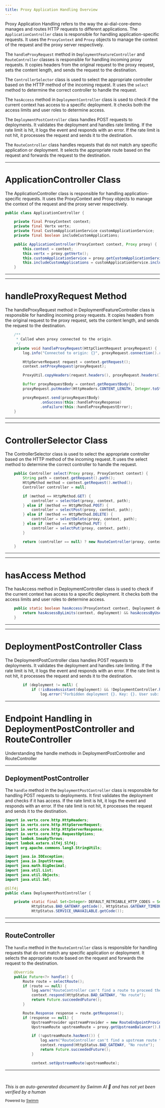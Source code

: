 ```yaml
---
title: Proxy Application Handling Overview
---
```

Proxy Application Handling refers to the way the ai-dial-core-demo manages and routes HTTP requests to different applications. The `ApplicationController` class is responsible for handling application-specific requests. It uses the `ProxyContext` and `Proxy` objects to manage the context of the request and the proxy server respectively.

The `handleProxyRequest` method in `DeploymentFeatureController` and `RouteController` classes is responsible for handling incoming proxy requests. It copies headers from the original request to the proxy request, sets the content length, and sends the request to the destination.

The `ControllerSelector` class is used to select the appropriate controller based on the HTTP method of the incoming request. It uses the `select` method to determine the correct controller to handle the request.

The `hasAccess` method in `DeploymentController` class is used to check if the current context has access to a specific deployment. It checks both the access limits and user roles to determine access.

The `DeploymentPostController` class handles POST requests to deployments. It validates the deployment and handles rate limiting. If the rate limit is hit, it logs the event and responds with an error. If the rate limit is not hit, it processes the request and sends it to the destination.

The `RouteController` class handles requests that do not match any specific application or deployment. It selects the appropriate route based on the request and forwards the request to the destination.

<SwmSnippet path="/src/main/java/com/epam/aidial/core/controller/ApplicationController.java" line="21">

---

# ApplicationController Class

The ApplicationController class is responsible for handling application-specific requests. It uses the ProxyContext and Proxy objects to manage the context of the request and the proxy server respectively.

```java
public class ApplicationController {

    private final ProxyContext context;
    private final Vertx vertx;
    private final CustomApplicationService customApplicationService;
    private final boolean includeCustomApplications;

    public ApplicationController(ProxyContext context, Proxy proxy) {
        this.context = context;
        this.vertx = proxy.getVertx();
        this.customApplicationService = proxy.getCustomApplicationService();
        this.includeCustomApplications = customApplicationService.includeCustomApplications();
    }
```

---

</SwmSnippet>

<SwmSnippet path="/src/main/java/com/epam/aidial/core/controller/DeploymentFeatureController.java" line="105">

---

# handleProxyRequest Method

The handleProxyRequest method in DeploymentFeatureController class is responsible for handling incoming proxy requests. It copies headers from the original request to the proxy request, sets the content length, and sends the request to the destination.

```java
    /**
     * Called when proxy connected to the origin.
     */
    private void handleProxyRequest(HttpClientRequest proxyRequest) {
        log.info("Connected to origin: {}", proxyRequest.connection().remoteAddress());

        HttpServerRequest request = context.getRequest();
        context.setProxyRequest(proxyRequest);

        ProxyUtil.copyHeaders(request.headers(), proxyRequest.headers());

        Buffer proxyRequestBody = context.getRequestBody();
        proxyRequest.putHeader(HttpHeaders.CONTENT_LENGTH, Integer.toString(proxyRequestBody.length()));

        proxyRequest.send(proxyRequestBody)
                .onSuccess(this::handleProxyResponse)
                .onFailure(this::handleProxyRequestError);
    }
```

---

</SwmSnippet>

<SwmSnippet path="/src/main/java/com/epam/aidial/core/controller/ControllerSelector.java" line="63">

---

# ControllerSelector Class

The ControllerSelector class is used to select the appropriate controller based on the HTTP method of the incoming request. It uses the select method to determine the correct controller to handle the request.

```java
    public Controller select(Proxy proxy, ProxyContext context) {
        String path = context.getRequest().path();
        HttpMethod method = context.getRequest().method();
        Controller controller = null;

        if (method == HttpMethod.GET) {
            controller = selectGet(proxy, context, path);
        } else if (method == HttpMethod.POST) {
            controller = selectPost(proxy, context, path);
        } else if (method == HttpMethod.DELETE) {
            controller = selectDelete(proxy, context, path);
        } else if (method == HttpMethod.PUT) {
            controller = selectPut(proxy, context, path);
        }

        return (controller == null) ? new RouteController(proxy, context) : controller;
    }
```

---

</SwmSnippet>

<SwmSnippet path="/src/main/java/com/epam/aidial/core/controller/DeploymentController.java" line="62">

---

# hasAccess Method

The hasAccess method in DeploymentController class is used to check if the current context has access to a specific deployment. It checks both the access limits and user roles to determine access.

```java
    public static boolean hasAccess(ProxyContext context, Deployment deployment) {
        return hasAssessByLimits(context, deployment) && hasAccessByUserRoles(context, deployment);
    }
```

---

</SwmSnippet>

<SwmSnippet path="/src/main/java/com/epam/aidial/core/controller/DeploymentPostController.java" line="91">

---

# DeploymentPostController Class

The DeploymentPostController class handles POST requests to deployments. It validates the deployment and handles rate limiting. If the rate limit is hit, it logs the event and responds with an error. If the rate limit is not hit, it processes the request and sends it to the destination.

```java
        if (deployment != null) {
            if (!isBaseAssistant(deployment) && !DeploymentController.hasAccess(context, deployment)) {
                log.error("Forbidden deployment {}. Key: {}. User sub: {}", deploymentId, context.getProject(), context.getUserSub());
```

---

</SwmSnippet>

# Endpoint Handling in DeploymentPostController and RouteController

Understanding the handle methods in DeploymentPostController and RouteController

<SwmSnippet path="/src/main/java/com/epam/aidial/core/controller/DeploymentPostController.java" line="39">

---

## DeploymentPostController

The `handle` method in the `DeploymentPostController` class is responsible for handling POST requests to deployments. It first validates the deployment and checks if it has access. If the rate limit is hit, it logs the event and responds with an error. If the rate limit is not hit, it processes the request and sends it to the destination.

```java
import io.vertx.core.http.HttpHeaders;
import io.vertx.core.http.HttpServerRequest;
import io.vertx.core.http.HttpServerResponse;
import io.vertx.core.http.RequestOptions;
import lombok.SneakyThrows;
import lombok.extern.slf4j.Slf4j;
import org.apache.commons.lang3.StringUtils;

import java.io.IOException;
import java.io.InputStream;
import java.math.BigDecimal;
import java.util.List;
import java.util.Objects;
import java.util.Set;

@Slf4j
public class DeploymentPostController {

    private static final Set<Integer> DEFAULT_RETRIABLE_HTTP_CODES = Set.of(HttpStatus.TOO_MANY_REQUESTS.getCode(),
            HttpStatus.BAD_GATEWAY.getCode(), HttpStatus.GATEWAY_TIMEOUT.getCode(),
            HttpStatus.SERVICE_UNAVAILABLE.getCode());
```

---

</SwmSnippet>

<SwmSnippet path="/src/main/java/com/epam/aidial/core/controller/RouteController.java" line="39">

---

## RouteController

The `handle` method in the `RouteController` class is responsible for handling requests that do not match any specific application or deployment. It selects the appropriate route based on the request and forwards the request to the destination.

```java
    @Override
    public Future<?> handle() {
        Route route = selectRoute();
        if (route == null) {
            log.warn("RouteController can't find a route to proceed the request: {}", getRequestUri());
            context.respond(HttpStatus.BAD_GATEWAY, "No route");
            return Future.succeededFuture();
        }

        Route.Response response = route.getResponse();
        if (response == null) {
            UpstreamProvider upstreamProvider = new RouteEndpointProvider(route);
            UpstreamRoute upstreamRoute = proxy.getUpstreamBalancer().balance(upstreamProvider);

            if (!upstreamRoute.hasNext()) {
                log.warn("RouteController can't find a upstream route to proceed the request: {}", getRequestUri());
                context.respond(HttpStatus.BAD_GATEWAY, "No route");
                return Future.succeededFuture();
            }

            context.setUpstreamRoute(upstreamRoute);
```

---

</SwmSnippet>

&nbsp;

*This is an auto-generated document by Swimm AI 🌊 and has not yet been verified by a human*

<SwmMeta version="3.0.0" repo-id="Z2l0aHViJTNBJTNBYWktZGlhbC1jb3JlLWRlbW8lM0ElM0FTd2ltbS1EZW1v" repo-name="ai-dial-core-demo" doc-type="overview"><sup>Powered by [Swimm](/)</sup></SwmMeta>
